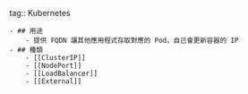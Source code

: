 tag:: Kubernetes

	- ## 用途
		- 提供 FQDN 讓其他應用程式存取對應的 Pod，自己會更新容器的 IP
	- ## 種類
		- [[ClusterIP]]
		- [[NodePort]]
		- [[LoadBalancer]]
		- [[External]]